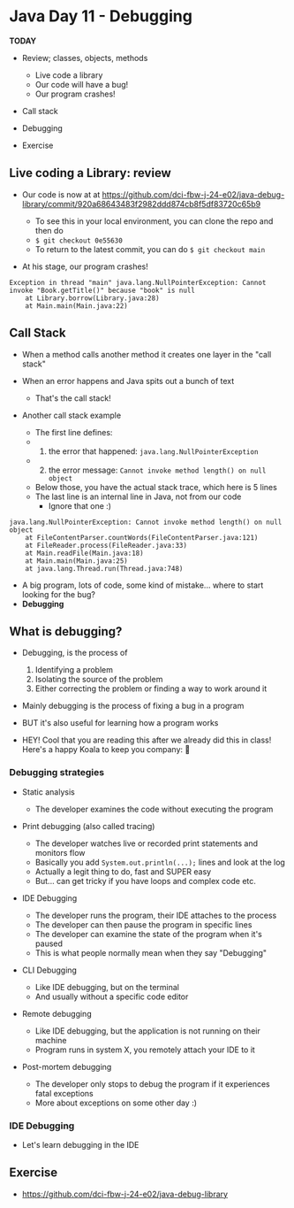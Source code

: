 # Java Day 11 - Debugging

**TODAY**

- Review; classes, objects, methods
    - Live code a library
    - Our code will have a bug!
    - Our program crashes!

- Call stack
- Debugging
- Exercise

## Live coding a Library: review

- Our code is now at at https://github.com/dci-fbw-j-24-e02/java-debug-library/commit/920a68643483f2982ddd874cb8f5df83720c65b9
    - To see this in your local environment, you can clone the repo and then do
    - `$ git checkout 0e55630`
    - To return to the latest commit, you can do `$ git checkout main`

- At his stage, our program crashes!

```
Exception in thread "main" java.lang.NullPointerException: Cannot invoke "Book.getTitle()" because "book" is null
	at Library.borrow(Library.java:28)
	at Main.main(Main.java:22)
```

## Call Stack

- When a method calls another method it creates one layer in the "call stack"
- When an error happens and Java spits out a bunch of text
    - That's the call stack!

- Another call stack example
    - The first line defines:
    - 1. the error that happened: `java.lang.NullPointerException`
    - 2. the error message: `Cannot invoke method length() on null object`
    - Below those, you have the actual stack trace, which here is 5 lines
    - The last line is an internal line in Java, not from our code
        - Ignore that one :)

```
java.lang.NullPointerException: Cannot invoke method length() on null object
    at FileContentParser.countWords(FileContentParser.java:121)
    at FileReader.process(FileReader.java:33)
    at Main.readFile(Main.java:18)
    at Main.main(Main.java:25)
    at java.lang.Thread.run(Thread.java:748)
```

- A big program, lots of code, some kind of mistake... where to start looking for the bug?
- **Debugging**

## What is debugging?

- Debugging, is the process of
    1. Identifying a problem
    2. Isolating the source of the problem
    3. Either correcting the problem or finding a way to work around it

- Mainly debugging is the process of fixing a bug in a program
- BUT it's also useful for learning how a program works

- HEY! Cool that you are reading this after we already did this in class! Here's a happy Koala to keep you company: 🐨

### Debugging strategies

- Static analysis
    - The developer examines the code without executing the program

- Print debugging (also called tracing)
    - The developer watches live or recorded print statements and monitors flow
    - Basically you add `System.out.println(...);` lines and look at the log
    - Actually a legit thing to do, fast and SUPER easy
    - But... can get tricky if you have loops and complex code etc.

- IDE Debugging
    - The developer runs the program, their IDE attaches to the process
    - The developer can then pause the program in specific lines
    - The developer can examine the state of the program when it's paused
    - This is what people normally mean when they say "Debugging"

- CLI Debugging
    - Like IDE debugging, but on the terminal
    - And usually without a specific code editor

- Remote debugging
    - Like IDE debugging, but the application is not running on their machine
    - Program runs in system X, you remotely attach your IDE to it

- Post-mortem debugging
    - The developer only stops to debug the program if it experiences fatal exceptions
    - More about exceptions on some other day :)

### IDE Debugging

- Let's learn debugging in the IDE

## Exercise

- https://github.com/dci-fbw-j-24-e02/java-debug-library
